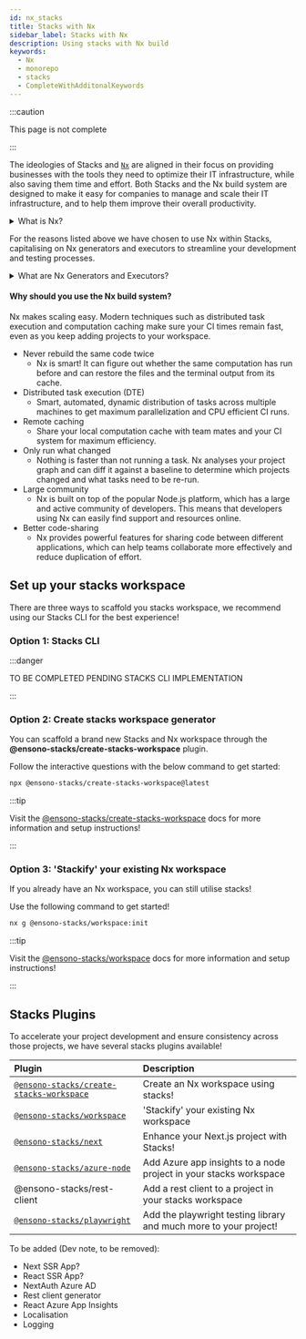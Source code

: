 ```yaml
---
id: nx_stacks
title: Stacks with Nx
sidebar_label: Stacks with Nx
description: Using stacks with Nx build
keywords:
  - Nx
  - monorepo
  - stacks
  - CompleteWithAdditonalKeywords
---
```


:::caution

This page is not complete

:::

The ideologies of Stacks and [`Nx`](https://nx.dev/) are aligned in their focus on providing businesses with the tools they need to optimize their IT infrastructure, while also saving them time and effort. Both Stacks and the Nx build system are designed to make it easy for companies to manage and scale their IT infrastructure, and to help them improve their overall productivity. 

<details>
  <summary>What is Nx?</summary>
    <p>The Nx build system is a powerful tool that allows developers to easily build, test, and deploy their applications. It is built on top of the popular open-source Node.js platform, and provides a streamlined and efficient workflow for building and deploying applications. With Nx, developers can easily manage their dependencies, automate tasks, and quickly test their applications in different environments.</p> 
    <p>Additionally, Nx provides powerful features such as code-sharing, optimized builds, and real-time feedback, making it an ideal choice for any developer looking to streamline their development process and improve their productivity.</p>

:::tip Find out more!
Find out more about Nx through their official [documentation](https://nx.dev/getting-started/intro)!
:::

</details>

For the reasons listed above we have chosen to use Nx within Stacks, capitalising on Nx generators and executors to streamline your development and testing processes. 

<details>
  <summary>What are Nx Generators and Executors?</summary>
    <p>Nx generators and executors are two powerful features of the Nx build system that allow developers to quickly and easily generate new code and files for their projects, as well as to automate common tasks.</p>
    <p>Nx generators are templates that can be used to quickly generate new code and files for different types of projects, such as Angular applications, React components, and Node.js services. Developers can use these generators to quickly create the code and files they need, based on pre-defined templates, saving them time and effort.</p>
    <p>Nx executors, on the other hand, are scripts that can be used to automate common tasks, such as building, testing, and deploying code. Developers can use these executors to automate repetitive tasks and to streamline their workflow. Executors can also be customized to suit the specific needs of a project, making them a highly versatile tool.</p>
    <p>Both generators and executors are integrated with the Nx build system, which enables developers to easily build, test and deploy their application. They also allow for consistent patterns to be followed in the project, making it easier for developers to understand the project structure and for maintainability.</p>
</details>

#### Why should you use the Nx build system?

Nx makes scaling easy. Modern techniques such as distributed task execution and computation caching make sure your CI times remain fast, even as you keep adding projects to your workspace.
- Never rebuild the same code twice
  - Nx is smart! It can figure out whether the same computation has run before and can restore the files and the terminal output from its cache.
- Distributed task execution (DTE)
  - Smart, automated, dynamic distribution of tasks across multiple machines to get maximum parallelization and CPU efficient CI runs.
- Remote caching
  - Share your local computation cache with team mates and your CI system for maximum efficiency.
- Only run what changed
  - Nothing is faster than not running a task. Nx analyses your project graph and can diff it against a baseline to determine which projects changed and what tasks need to be re-run.
- Large community
  - Nx is built on top of the popular Node.js platform, which has a large and active community of developers. This means that developers using Nx can easily find support and resources online.
- Better code-sharing
  - Nx provides powerful features for sharing code between different applications, which can help teams collaborate more effectively and reduce duplication of effort.

## Set up your stacks workspace

There are three ways to scaffold you stacks workspace, we recommend using our Stacks CLI for the best experience!

### Option 1: Stacks CLI

:::danger

TO BE COMPLETED PENDING STACKS CLI IMPLEMENTATION

:::

### Option 2: Create stacks workspace generator

You can scaffold a brand new Stacks and Nx workspace through the __@ensono-stacks/create-stacks-workspace__ plugin.

Follow the interactive questions with the below command to get started:

```bash
npx @ensono-stacks/create-stacks-workspace@latest
```

:::tip

Visit the [@ensono-stacks/create-stacks-workspace](/docs/nx/create-stacks-workspace/ensono-stacks-create-stacks-workspace) docs for more information and setup instructions!

:::

### Option 3: 'Stackify' your existing Nx workspace

If you already have an Nx workspace, you can still utilise stacks!

Use the following command to get started!
```bash
nx g @ensono-stacks/workspace:init
```

:::tip

Visit the [@ensono-stacks/workspace](./workspace/plugin-information.md) docs for more information and setup instructions!

:::

## Stacks Plugins

To accelerate your project development and ensure consistency across those projects, we have several stacks plugins available!

| Plugin | Description |
| :---   | :---   |
| [`@ensono-stacks/create-stacks-workspace`](ensono-stacks-create-stacks-workspace) | Create an Nx workspace using stacks! |
| [`@ensono-stacks/workspace`](./workspace/plugin-information.md) | 'Stackify' your existing Nx workspace | 
| [`@ensono-stacks/next`](./next/plugin-information.md) | Enhance your Next.js project with Stacks! |
| [`@ensono-stacks/azure-node`](./azure-node/plugin-information.md) | Add Azure app insights to a node project in your stacks workspace|
| @ensono-stacks/rest-client | Add a rest client to a project in your stacks workspace |
| [`@ensono-stacks/playwright`](./playwright/plugin-information.md) | Add the playwright testing library and much more to your project! |

To be added (Dev note, to be removed): 
- Next SSR App?
- React SSR App?
- NextAuth Azure AD
- Rest client generator
- React Azure App Insights
- Localisation
- Logging
